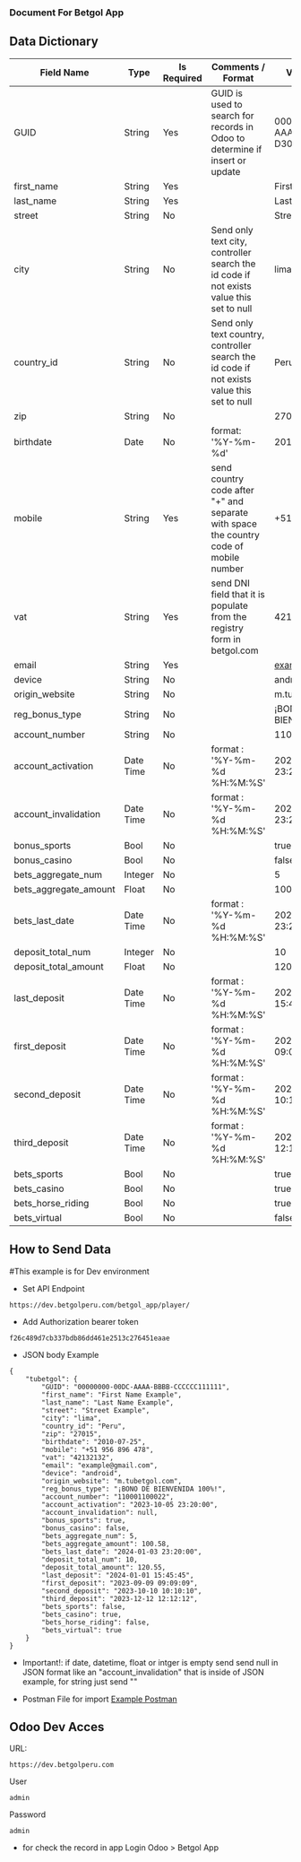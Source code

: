 ### Document For Betgol App

## Data Dictionary

| Field Name            | Type      | Is Required | Comments / Format                                                                          | Value Example                        | Original Field Name          |
| --------------------- | --------- | ----------- | ------------------------------------------------------------------------------------------ | ------------------------------------ | ---------------------------- |
| GUID                  | String    | Yes         | GUID is used to search for records in Odoo to determine if insert or update                | 00000000-00DC-AAAA-BBBB-D30E301B001F | PLAYER_GUID                  |
| first_name            | String    | Yes         |                                                                                            | First Name Example                   | FIRST_NAME                   |
| last_name             | String    | Yes         |                                                                                            | Last Name Example                    | LAST_NAME                    |
| street                | String    | No          |                                                                                            | Street Example                       | ADDRESS                      |
| city                  | String    | No          | Send only text city, controller search the id code if not exists value this set to null    | lima                                 | ADDRESS_CITY                 |
| country_id            | String    | No          | Send only text country, controller search the id code if not exists value this set to null | Peru                                 | ADDRESS_COUNTRY              |
| zip                   | String    | No          |                                                                                            | 27015                                | ADDRESS_POSTAL_CODE          |
| birthdate             | Date      | No          | format: '%Y-%m-%d'                                                                         | 2010-07-25                           | BIRTHDATE                    |
| mobile                | String    | Yes         | send country code after "+" and separate with space the country code of mobile number      | +51 956 896 478                      | MOBILE_PHONE                 |
| vat                   | String    | Yes         | send DNI field that it is populate from the registry form in betgol.com                    | 42132132                             |                              |
| email                 | String    | Yes         |                                                                                            | example@gmail.com                    | EMAIL                        |
| device                | String    | No          |                                                                                            | android                              | DEVICE                       |
| origin_website        | String    | No          |                                                                                            | m.tubetgol.com                       | REGISTERED_ON_WEBSITE        |
| reg_bonus_type        | String    | No          |                                                                                            | ¡BONO DE BIENVENIDA 100%!            | REGISTRATION_BONUS_TYPE      |
| account_number        | String    | No          |                                                                                            | 110001100022                         | ACCOUNT_NUMBER               |
| account_activation    | Date Time | No          | format : '%Y-%m-%d %H:%M:%S'                                                               | 2023-10-05 23:20:00                  | ACCOUNT_ACTIVATION_TIME      |
| account_invalidation  | Date Time | No          | format : '%Y-%m-%d %H:%M:%S'                                                               | 2023-10-05 23:20:00                  | INVALIDATION_TIME            |
| bonus_sports          | Bool      | No          |                                                                                            | true                                 | CONVERTED_BONUS_SPORTS       |
| bonus_casino          | Bool      | No          |                                                                                            | false                                | CONVERTED_BONUS_CASINO       |
| bets_aggregate_num    | Integer   | No          |                                                                                            | 5                                    | BETS_AGGREGATE_TOTAL_NUM     |
| bets_aggregate_amount | Float     | No          |                                                                                            | 100                                  | BETS_AGGREGATE_TOTAL_AMOUNT  |
| bets_last_date        | Date Time | No          | format : '%Y-%m-%d %H:%M:%S'                                                               | 2024-01-03 23:20:00                  | BETS_AGGREGATE_LAST_DATETIME |
| deposit_total_num     | Integer   | No          |                                                                                            | 10                                   | DEPOSIT_TOTAL_NUM            |
| deposit_total_amount  | Float     | No          |                                                                                            | 120.55                               | DEPOSIT_TOTAL_AMOUNT         |
| last_deposit          | Date Time | No          | format : '%Y-%m-%d %H:%M:%S'                                                               | 2024-01-01 15:45:45                  | DEPOSIT_LAST_DATETIME        |
| first_deposit         | Date Time | No          | format : '%Y-%m-%d %H:%M:%S'                                                               | 2023-09-09 09:09:09                  | DEPOSIT_1ST_DATETIME         |
| second_deposit        | Date Time | No          | format : '%Y-%m-%d %H:%M:%S'                                                               | 2023-10-10 10:10:10                  | DEPOSIT_2ND_DATETIME         |
| third_deposit         | Date Time | No          | format : '%Y-%m-%d %H:%M:%S'                                                               | 2023-12-12 12:12:12                  | DEPOSIT_3RD_DATETIME         |
| bets_sports           | Bool      | No          |                                                                                            | true                                 | BETS_SPORTS                  |
| bets_casino           | Bool      | No          |                                                                                            | true                                 | BETS_CASINO                  |
| bets_horse_riding     | Bool      | No          |                                                                                            | true                                 | BETS_HORSE_RIDING            |
| bets_virtual          | Bool      | No          |                                                                                            | false                                | BETS_VIRTUAL                 |

## How to Send Data

#This example is for Dev environment 


- Set API Endpoint 
```
https://dev.betgolperu.com/betgol_app/player/
```
- Add Authorization bearer token
```
f26c489d7cb337bdb86dd461e2513c276451eaae
```
- JSON body Example
```
{
    "tubetgol": {
        "GUID": "00000000-00DC-AAAA-BBBB-CCCCCC111111",
        "first_name": "First Name Example",
        "last_name": "Last Name Example",
        "street": "Street Example",
        "city": "lima",
        "country_id": "Peru",
        "zip": "27015",
        "birthdate": "2010-07-25",
        "mobile": "+51 956 896 478",
        "vat": "42132132",
        "email": "example@gmail.com",
        "device": "android",
        "origin_website": "m.tubetgol.com",
        "reg_bonus_type": "¡BONO DE BIENVENIDA 100%!",
        "account_number": "110001100022",
        "account_activation": "2023-10-05 23:20:00",
        "account_invalidation": null,
        "bonus_sports": true,
        "bonus_casino": false,
        "bets_aggregate_num": 5,
        "bets_aggregate_amount": 100.58,
        "bets_last_date": "2024-01-03 23:20:00",
        "deposit_total_num": 10,
        "deposit_total_amount": 120.55,
        "last_deposit": "2024-01-01 15:45:45",
        "first_deposit": "2023-09-09 09:09:09",
        "second_deposit": "2023-10-10 10:10:10",
        "third_deposit": "2023-12-12 12:12:12",
        "bets_sports": false,
        "bets_casino": true,
        "bets_horse_riding": false,
        "bets_virtual": true
    }
}
```
* Important!: if date, datetime, float or intger is empty send send null in JSON format like an "account_invalidation" that is inside of JSON example, for string just send ""

* Postman File for import [Example Postman](./dev_Betgol.postman_collection.json)

## Odoo Dev Acces

URL:
```
https://dev.betgolperu.com
```
User
```
admin
```
Password
```
admin
```

* for check the record in app Login Odoo > Betgol App 





